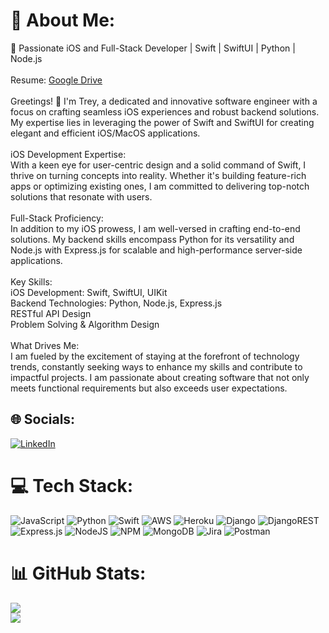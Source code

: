 # 💫 About Me:
🚀 Passionate iOS and Full-Stack Developer | Swift | SwiftUI | Python | Node.js<br><br>Resume: [Google Drive](https://drive.google.com/file/d/1ZyMumKE93ybvdrqCJvZNa5xJZL6FznC2/view?usp=sharing)<br><br>Greetings! 👋 I'm Trey, a dedicated and innovative software engineer with a focus on crafting seamless iOS experiences and robust backend solutions. My expertise lies in leveraging the power of Swift and SwiftUI for creating elegant and efficient iOS/MacOS applications.<br><br>iOS Development Expertise:<br>With a keen eye for user-centric design and a solid command of Swift, I thrive on turning concepts into reality. Whether it's building feature-rich apps or optimizing existing ones, I am committed to delivering top-notch solutions that resonate with users.<br><br>Full-Stack Proficiency:<br>In addition to my iOS prowess, I am well-versed in crafting end-to-end solutions. My backend skills encompass Python for its versatility and Node.js with Express.js for scalable and high-performance server-side applications.<br><br>Key Skills:<br>iOS Development: Swift, SwiftUI, UIKit<br>Backend Technologies: Python, Node.js, Express.js<br>RESTful API Design<br>Problem Solving & Algorithm Design<br><br>What Drives Me:<br>I am fueled by the excitement of staying at the forefront of technology trends, constantly seeking ways to enhance my skills and contribute to impactful projects. I am passionate about creating software that not only meets functional requirements but also exceeds user expectations.

## 🌐 Socials:
[![LinkedIn](https://img.shields.io/badge/LinkedIn-%230077B5.svg?logo=linkedin&logoColor=white)](https://linkedin.com/in/treydinw) 

# 💻 Tech Stack:
![JavaScript](https://img.shields.io/badge/javascript-%23323330.svg?style=for-the-badge&logo=javascript&logoColor=%23F7DF1E) ![Python](https://img.shields.io/badge/python-3670A0?style=for-the-badge&logo=python&logoColor=ffdd54) ![Swift](https://img.shields.io/badge/swift-F54A2A?style=for-the-badge&logo=swift&logoColor=white) ![AWS](https://img.shields.io/badge/AWS-%23FF9900.svg?style=for-the-badge&logo=amazon-aws&logoColor=white) ![Heroku](https://img.shields.io/badge/heroku-%23430098.svg?style=for-the-badge&logo=heroku&logoColor=white) ![Django](https://img.shields.io/badge/django-%23092E20.svg?style=for-the-badge&logo=django&logoColor=white) ![DjangoREST](https://img.shields.io/badge/DJANGO-REST-ff1709?style=for-the-badge&logo=django&logoColor=white&color=ff1709&labelColor=gray) ![Express.js](https://img.shields.io/badge/express.js-%23404d59.svg?style=for-the-badge&logo=express&logoColor=%2361DAFB) ![NodeJS](https://img.shields.io/badge/node.js-6DA55F?style=for-the-badge&logo=node.js&logoColor=white) ![NPM](https://img.shields.io/badge/NPM-%23CB3837.svg?style=for-the-badge&logo=npm&logoColor=white) ![MongoDB](https://img.shields.io/badge/MongoDB-%234ea94b.svg?style=for-the-badge&logo=mongodb&logoColor=white) ![Jira](https://img.shields.io/badge/jira-%230A0FFF.svg?style=for-the-badge&logo=jira&logoColor=white) ![Postman](https://img.shields.io/badge/Postman-FF6C37?style=for-the-badge&logo=postman&logoColor=white)
# 📊 GitHub Stats:
![](https://github-readme-streak-stats.herokuapp.com/?user=treydin6&theme=dark&hide_border=false)<br/>
![](https://github-readme-stats.vercel.app/api/top-langs/?username=treydin6&theme=dark&hide_border=false&include_all_commits=true&count_private=true&layout=compact)

<!-- Proudly created with GPRM ( https://gprm.itsvg.in ) -->
